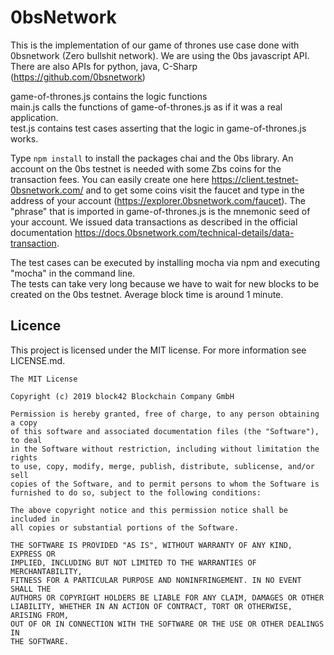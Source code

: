 # 0bsNetwork

This is the implementation of our game of thrones use case done with 0bsnetwork (Zero bullshit network).
We are using the 0bs javascript API. There are also APIs for python, java, C-Sharp (https://github.com/0bsnetwork)

game-of-thrones.js contains the logic functions  
main.js calls the functions of game-of-thrones.js as if it was a real application.  
test.js contains test cases asserting that the logic in game-of-thrones.js works.  

Type `npm install` to install the packages chai and the 0bs library.
An account on the 0bs testnet is needed with some Zbs coins for the transaction fees. You can easily create one here https://client.testnet-0bsnetwork.com/ and to get some coins visit the faucet and type in the address of your account (https://explorer.0bsnetwork.com/faucet).
The "phrase" that is imported in game-of-thrones.js is the mnemonic seed of your account.
We issued data transactions as described in the official documentation https://docs.0bsnetwork.com/technical-details/data-transaction.

The test cases can be executed by installing mocha via npm and executing "mocha" in the command line.  
The tests can take very long because we have to wait for new blocks to be created on the 0bs testnet. Average block time is around 1 minute.

## Licence

This project is licensed under the MIT license. For more information see LICENSE.md.

```
The MIT License

Copyright (c) 2019 block42 Blockchain Company GmbH

Permission is hereby granted, free of charge, to any person obtaining a copy
of this software and associated documentation files (the "Software"), to deal
in the Software without restriction, including without limitation the rights
to use, copy, modify, merge, publish, distribute, sublicense, and/or sell
copies of the Software, and to permit persons to whom the Software is
furnished to do so, subject to the following conditions:

The above copyright notice and this permission notice shall be included in
all copies or substantial portions of the Software.

THE SOFTWARE IS PROVIDED "AS IS", WITHOUT WARRANTY OF ANY KIND, EXPRESS OR
IMPLIED, INCLUDING BUT NOT LIMITED TO THE WARRANTIES OF MERCHANTABILITY,
FITNESS FOR A PARTICULAR PURPOSE AND NONINFRINGEMENT. IN NO EVENT SHALL THE
AUTHORS OR COPYRIGHT HOLDERS BE LIABLE FOR ANY CLAIM, DAMAGES OR OTHER
LIABILITY, WHETHER IN AN ACTION OF CONTRACT, TORT OR OTHERWISE, ARISING FROM,
OUT OF OR IN CONNECTION WITH THE SOFTWARE OR THE USE OR OTHER DEALINGS IN
THE SOFTWARE.
```
